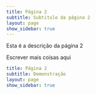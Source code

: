 ```yaml
---
title: Página 2
subtitle: Subtitulo da página 2
layout: page
show_sidebar: true
---
```


Esta é a descrição da página 2

Escrever mais coisas aqui

```yml
title: Página 2
subtitle: Demonstração
layout: page
show_sidebar: true
```